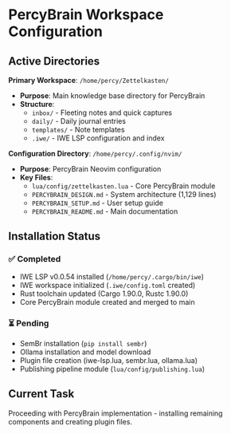 # PercyBrain Workspace Configuration

## Active Directories

**Primary Workspace**: `/home/percy/Zettelkasten/`
- **Purpose**: Main knowledge base directory for PercyBrain
- **Structure**:
  - `inbox/` - Fleeting notes and quick captures
  - `daily/` - Daily journal entries
  - `templates/` - Note templates
  - `.iwe/` - IWE LSP configuration and index

**Configuration Directory**: `/home/percy/.config/nvim/`
- **Purpose**: PercyBrain Neovim configuration
- **Key Files**:
  - `lua/config/zettelkasten.lua` - Core PercyBrain module
  - `PERCYBRAIN_DESIGN.md` - System architecture (1,129 lines)
  - `PERCYBRAIN_SETUP.md` - User setup guide
  - `PERCYBRAIN_README.md` - Main documentation

## Installation Status

### ✅ Completed
- IWE LSP v0.0.54 installed (`/home/percy/.cargo/bin/iwe`)
- IWE workspace initialized (`.iwe/config.toml` created)
- Rust toolchain updated (Cargo 1.90.0, Rustc 1.90.0)
- Core PercyBrain module created and merged to main

### ⏳ Pending
- SemBr installation (`pip install sembr`)
- Ollama installation and model download
- Plugin file creation (iwe-lsp.lua, sembr.lua, ollama.lua)
- Publishing pipeline module (`lua/config/publishing.lua`)

## Current Task
Proceeding with PercyBrain implementation - installing remaining components and creating plugin files.
